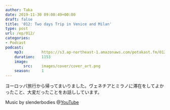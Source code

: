 ```yaml
---
author: Taka
date: 2019-11-30 09:00:49+00:00
draft: false
title: '012: Two days Trip in Venice and Milan'
type: post
url: /ep/012/
categories:
- Podcast
podcast:
    mp3:        https://s3.ap-northeast-1.amazonaws.com/potakast.fm/012.m4a
    duration:   1153
    image:
        src:    images/cover/cover_art.png
    season:     1
---
```





ヨーロッパ旅行から帰ってまいりました。ヴェネチアとミラノに滞在をしてよかったこと、大変だったことをお話ししています。







Music by slenderbodies @[YouTube](https://www.youtube.com/channel/UCDRGxJ2e4K9eyncdXbFcYhw)



